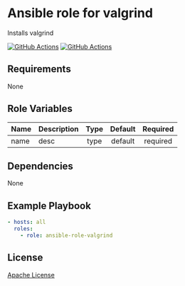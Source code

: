 Ansible role for valgrind
==================================

Installs valgrind

[![GitHub Actions](https://github.com/mongodb-ansible-roles/ansible-role-valgrind/workflows/Molecule%20Test/badge.svg)](https://github.com/mongodb-ansible-roles/ansible-role-valgrind/actions?query=workflow%3A%22Molecule+Test%22)
[![GitHub Actions](https://github.com/mongodb-ansible-roles/ansible-role-valgrind/workflows/Release/badge.svg)](https://github.com/mongodb-ansible-roles/ansible-role-valgrind/actions?query=workflow%3A%22Release%22)

Requirements
------------

None

Role Variables
--------------

| Name | Description | Type | Default | Required |
|------|-------------|:----:|:-------:|:--------:|
| name | desc | type | default | required |

Dependencies
------------

None

Example Playbook
----------------

```yaml
- hosts: all
  roles:
    - role: ansible-role-valgrind
```

License
-------

[Apache License](LICENSE)

